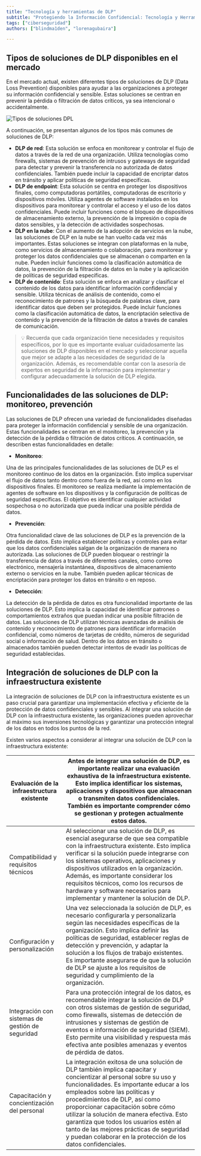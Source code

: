 ```yaml
---
title: "Tecnología y herramientas de DLP"
subtitle: "Protegiendo la Información Confidencial: Tecnología y Herramientas de DLP"
tags: ["ciberseguridad"]
authors: ["blindma1den", "lorenagubaira"]

---
```


## Tipos de soluciones de DLP disponibles en el mercado

En el mercado actual, existen diferentes tipos de soluciones de DLP (Data Loss Prevention) disponibles para ayudar a las organizaciones a proteger su información confidencial y sensible. Estas soluciones se centran en prevenir la pérdida o filtración de datos críticos, ya sea intencional o accidentalmente. 

![Tipos de soluciones DPL](https://github.com/4GeeksAcademy/cybersecurity-syllabus/blob/main/assets/tipos-de-soluciones-dlp.png?raw=true)

A continuación, se presentan algunos de los tipos más comunes de soluciones de DLP:

- **DLP de red**: Esta solución se enfoca en monitorear y controlar el flujo de datos a través de la red de una organización. Utiliza tecnologías como firewalls, sistemas de prevención de intrusos y gateways de seguridad para detectar y prevenir la transferencia no autorizada de datos confidenciales. También puede incluir la capacidad de encriptar datos en tránsito y aplicar políticas de seguridad específicas.
- **DLP de endpoint**: Esta solución se centra en proteger los dispositivos finales, como computadoras portátiles, computadoras de escritorio y dispositivos móviles. Utiliza agentes de software instalados en los dispositivos para monitorear y controlar el acceso y el uso de los datos confidenciales. Puede incluir funciones como el bloqueo de dispositivos de almacenamiento externo, la prevención de la impresión o copia de datos sensibles, y la detección de actividades sospechosas.
- **DLP en la nube**: Con el aumento de la adopción de servicios en la nube, las soluciones de DLP en la nube se han vuelto cada vez más importantes. Estas soluciones se integran con plataformas en la nube, como servicios de almacenamiento o colaboración, para monitorear y proteger los datos confidenciales que se almacenan o comparten en la nube. Pueden incluir funciones como la clasificación automática de datos, la prevención de la filtración de datos en la nube y la aplicación de políticas de seguridad específicas.
- **DLP de contenido**: Esta solución se enfoca en analizar y clasificar el contenido de los datos para identificar información confidencial y sensible. Utiliza técnicas de análisis de contenido, como el reconocimiento de patrones y la búsqueda de palabras clave, para identificar datos que deben ser protegidos. Puede incluir funciones como la clasificación automática de datos, la encriptación selectiva de contenido y la prevención de la filtración de datos a través de canales de comunicación.

> 💡 Recuerda que cada organización tiene necesidades y requisitos específicos, por lo que es importante evaluar cuidadosamente las soluciones de DLP disponibles en el mercado y seleccionar aquella que mejor se adapte a las necesidades de seguridad de la organización. Además, es recomendable contar con la asesoría de expertos en seguridad de la información para implementar y configurar adecuadamente la solución de DLP elegida.

## Funcionalidades de las soluciones de DLP: monitoreo, prevención

Las soluciones de DLP ofrecen una variedad de funcionalidades diseñadas para proteger la información confidencial y sensible de una organización. Estas funcionalidades se centran en el monitoreo, la prevención y la detección de la pérdida o filtración de datos críticos. A continuación, se describen estas funcionalidades en detalle:

- **Monitoreo**:

Una de las principales funcionalidades de las soluciones de DLP es el monitoreo continuo de los datos en la organización. Esto implica supervisar el flujo de datos tanto dentro como fuera de la red, así como en los dispositivos finales. El monitoreo se realiza mediante la implementación de agentes de software en los dispositivos y la configuración de políticas de seguridad específicas. El objetivo es identificar cualquier actividad sospechosa o no autorizada que pueda indicar una posible pérdida de datos.

- **Prevención**:

Otra funcionalidad clave de las soluciones de DLP es la prevención de la pérdida de datos. Esto implica establecer políticas y controles para evitar que los datos confidenciales salgan de la organización de manera no autorizada. Las soluciones de DLP pueden bloquear o restringir la transferencia de datos a través de diferentes canales, como correo electrónico, mensajería instantánea, dispositivos de almacenamiento externo o servicios en la nube. También pueden aplicar técnicas de encriptación para proteger los datos en tránsito o en reposo.

- **Detección**:

 La detección de la pérdida de datos es otra funcionalidad importante de las soluciones de DLP. Esto implica la capacidad de identificar patrones o comportamientos extraños que puedan indicar una posible filtración de datos. Las soluciones de DLP utilizan técnicas avanzadas de análisis de contenido y reconocimiento de patrones para identificar información confidencial, como números de tarjetas de crédito, números de seguridad social o información de salud. Dentro de los datos en tránsito o almacenados también pueden detectar intentos de evadir las políticas de seguridad establecidas.

## Integración de soluciones de DLP con la infraestructura existente

La integración de soluciones de DLP con la infraestructura existente es un paso crucial para garantizar una implementación efectiva y eficiente de la protección de datos confidenciales y sensibles. Al integrar una solución de DLP con la infraestructura existente, las organizaciones pueden aprovechar al máximo sus inversiones tecnológicas y garantizar una protección integral de los datos en todos los puntos de la red.

Existen varios aspectos a considerar al integrar una solución de DLP con la infraestructura existente:

| Evaluación de la infraestructura existente | Antes de integrar una solución de DLP, es importante realizar una evaluación exhaustiva de la infraestructura existente. Esto implica identificar los sistemas, aplicaciones y dispositivos que almacenan o transmiten datos confidenciales. También es importante comprender cómo se gestionan y protegen actualmente estos datos. |
| --- | --- |
| Compatibilidad y requisitos técnicos | Al seleccionar una solución de DLP, es esencial asegurarse de que sea compatible con la infraestructura existente. Esto implica verificar si la solución puede integrarse con los sistemas operativos, aplicaciones y dispositivos utilizados en la organización. Además, es importante considerar los requisitos técnicos, como los recursos de hardware y software necesarios para implementar y mantener la solución de DLP. |
| Configuración y personalización | Una vez seleccionada la solución de DLP, es necesario configurarla y personalizarla según las necesidades específicas de la organización. Esto implica definir las políticas de seguridad, establecer reglas de detección y prevención, y adaptar la solución a los flujos de trabajo existentes. Es importante asegurarse de que la solución de DLP se ajuste a los requisitos de seguridad y cumplimiento de la organización. |
| Integración con sistemas de gestión de seguridad | Para una protección integral de los datos, es recomendable integrar la solución de DLP con otros sistemas de gestión de seguridad, como firewalls, sistemas de detección de intrusiones y sistemas de gestión de eventos e información de seguridad (SIEM). Esto permite una visibilidad y respuesta más efectiva ante posibles amenazas y eventos de pérdida de datos. |
| Capacitación y concientización del personal | La integración exitosa de una solución de DLP también implica capacitar y concientizar al personal sobre su uso y funcionalidades. Es importante educar a los empleados sobre las políticas y procedimientos de DLP, así como proporcionar capacitación sobre cómo utilizar la solución de manera efectiva. Esto garantiza que todos los usuarios estén al tanto de las mejores prácticas de seguridad y puedan colaborar en la protección de los datos confidenciales. |